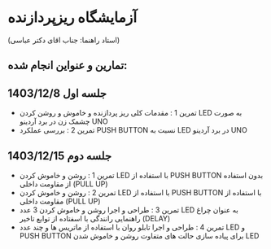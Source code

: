 # آزمایشگاه ریزپردازنده
(استاد راهنما: جناب اقای دکتر عباسی)
## تمارین و عنواین انجام شده:
## جلسه اول 1403/12/8
* تمرین 1 : مقدمات کلی ریز پردازنده و خاموش و روشن کردن LED به صورت چشمک زن در برد آردینو UNO
* تمرین 2 :  بررسی عملکرد PUSH BUTTON نسبت به LED در برد آردینو UNO
## جلسه دوم 1403/12/15
* تمرین 1 : روشن و خاموش کردن LED با استفاده از PUSH BUTTON بدون استفاده از مقاومت داخلی (PULL UP)
* تمرین 2 : روشن و خاموش کردن LED با استفاده از PUSH BUTTON با استفاده از مقاومت داخلی (PULL UP)
* تمرین 3 : طراحی و اجرا روشن و خاموش کردن 3 عدد LED به عنوان چراغ راهنمایی رانندگی با اسفتاده از توابع تاخیر (DELAY)
* تمرین 4 : طراحی و اجرا تابلو روان با استفاده از ماتریس ها و چند عدد LED و PUSH BUTTON برای پیاده سازی حالت های متفاوت روشن و خاموش شدن LED 
